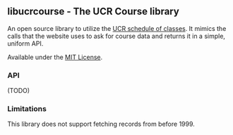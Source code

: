 ## libucrcourse - The UCR Course library
An open source library to utilize the [UCR schedule of classes](http://student08.ucr.edu/em/classes/ScheduleNew/Index.aspx?browse=Browse0). It mimics
the calls that the website uses to ask for course data and returns it in a simple, uniform API.

Available under the [MIT License](LICENSE.md).

### API
(TODO)

### Limitations
This library does not support fetching records from before 1999.

